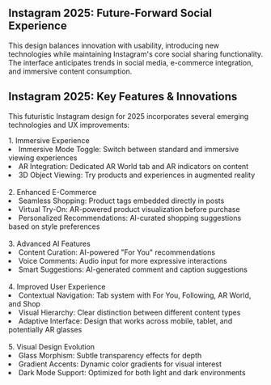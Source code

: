 <h2>Instagram 2025: Future-Forward Social Experience</h2>
<p>This design balances innovation with usability, introducing new technologies while maintaining Instagram's core social sharing functionality. The interface anticipates trends in social media, e-commerce integration, and immersive content consumption.</p>

<h2>Instagram 2025: Key Features & Innovations</h2>
<p>This futuristic Instagram design for 2025 incorporates several emerging technologies and UX improvements:</p>
<span>1. Immersive Experience</span>
<li>Immersive Mode Toggle: Switch between standard and immersive viewing experiences</li>
<li>AR Integration: Dedicated AR World tab and AR indicators on content</li>
<li>3D Object Viewing: Try products and experiences in augmented reality</li>
<br>
<span>2. Enhanced E-Commerce</span>
<li>Seamless Shopping: Product tags embedded directly in posts</li>
<li>Virtual Try-On: AR-powered product visualization before purchase</li>
<li>Personalized Recommendations: AI-curated shopping suggestions based on style preferences</li>
<br>
<span>3. Advanced AI Features</span>
<li>Content Curation: AI-powered "For You" recommendations</li>
<li>Voice Comments: Audio input for more expressive interactions</li>
<li>Smart Suggestions: AI-generated comment and caption suggestions</li>
<br>
<span>4. Improved User Experience</span>
<li>Contextual Navigation: Tab system with For You, Following, AR World, and Shop</li>
<li>Visual Hierarchy: Clear distinction between different content types</li>
<li>Adaptive Interface: Design that works across mobile, tablet, and potentially AR glasses</li>
<br>
<span>5. Visual Design Evolution</span>
<li>Glass Morphism: Subtle transparency effects for depth</li>
<li>Gradient Accents: Dynamic color gradients for visual interest</li>
<li>Dark Mode Support: Optimized for both light and dark environments</li>
